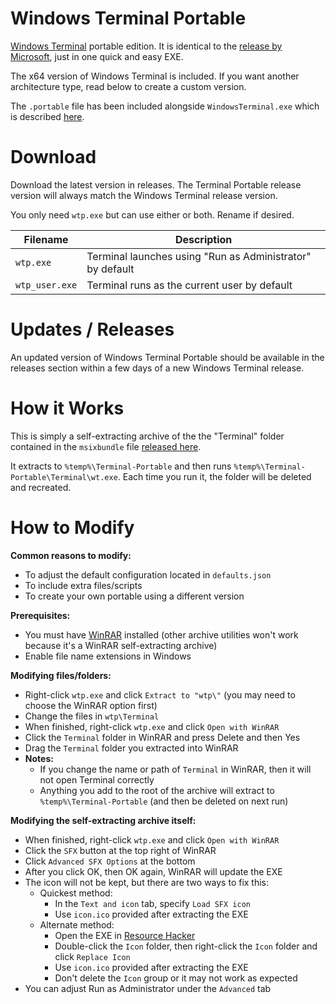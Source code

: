 # Windows Terminal Portable

[Windows Terminal](https://github.com/microsoft/terminal) portable edition. It is identical to the [release by Microsoft](https://github.com/microsoft/terminal/releases), just in one quick and easy EXE.

The x64 version of Windows Terminal is included. If you want another architecture type, read below to create a custom version.

The `.portable` file has been included alongside `WindowsTerminal.exe` which is described [here](https://learn.microsoft.com/en-us/windows/terminal/distributions#windows-terminal-portable).

# Download

Download the latest version in releases. The Terminal Portable release version will always match the Windows Terminal release version.

You only need `wtp.exe` but can use either or both. Rename if desired.

|Filename|Description|
|--|--|
|`wtp.exe`|Terminal launches using "Run as Administrator" by default|
|`wtp_user.exe`|Terminal runs as the current user by default|

# Updates / Releases

An updated version of Windows Terminal Portable should be available in the releases section within a few days of a new Windows Terminal release.

# How it Works

This is simply a self-extracting archive of the the "Terminal" folder contained in the `msixbundle` file [released here](https://github.com/microsoft/terminal/releases).

It extracts to `%temp%\Terminal-Portable` and then runs `%temp%\Terminal-Portable\Terminal\wt.exe`. Each time you run it, the folder will be deleted and recreated.

# How to Modify

**Common reasons to modify:**
- To adjust the default configuration located in `defaults.json`
- To include extra files/scripts
- To create your own portable using a different version

**Prerequisites:**
- You must have [WinRAR](https://www.rarlab.com/) installed (other archive utilities won't work because it's a WinRAR self-extracting archive)
- Enable file name extensions in Windows

**Modifying files/folders:**
- Right-click `wtp.exe` and click `Extract to "wtp\"` (you may need to choose the WinRAR option first)
- Change the files in `wtp\Terminal`
- When finished, right-click `wtp.exe` and click `Open with WinRAR`
- Click the `Terminal` folder in WinRAR and press Delete and then Yes
- Drag the `Terminal` folder you extracted into WinRAR
- **Notes:**
  - If you change the name or path of `Terminal` in WinRAR, then it will not open Terminal correctly
  - Anything you add to the root of the archive will extract to `%temp%\Terminal-Portable` (and then be deleted on next run)

**Modifying the self-extracting archive itself:**
- When finished, right-click `wtp.exe` and click `Open with WinRAR`
- Click the `SFX` button at the top right of WinRAR
- Click `Advanced SFX Options` at the bottom
- After you click OK, then OK again, WinRAR will update the EXE
- The icon will not be kept, but there are two ways to fix this:
  - Quickest method:
    - In the `Text and icon` tab, specify `Load SFX icon`
    - Use `icon.ico` provided after extracting the EXE
  - Alternate method:
    - Open the EXE in [Resource Hacker](http://angusj.com/resourcehacker/)
    - Double-click the `Icon` folder, then right-click the `Icon` folder and click `Replace Icon`
    - Use `icon.ico` provided after extracting the EXE
    - Don't delete the `Icon` group or it may not work as expected
- You can adjust Run as Administrator under the `Advanced` tab